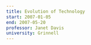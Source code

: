 ```yaml
---
title: Evolution of Technology
start: 2007-01-05
end: 2007-05-20
professor: Janet Davis
university: Grinnell
---
```

